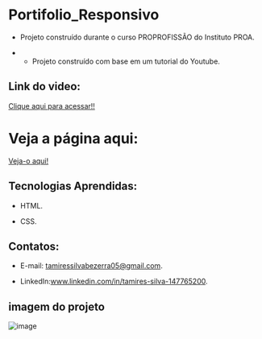 # Portifolio_Responsivo
  
 - Projeto construído durante o curso PROPROFISSÃO do Instituto PROA.
   
 -  - Projeto construído com base em um tutorial do Youtube.

 ## Link do video:

 [Clique aqui para acessar!!](https://www.youtube.com/watch?v=3v2RUozpDVw)


  #  Veja a página aqui:
 [Veja-o aqui!]()
   
   
   
## Tecnologias Aprendidas:
 - HTML.
   
 - CSS.

## Contatos:
 - E-mail: tamiressilvabezerra05@gmail.com.
   
 - LinkedIn:www.linkedin.com/in/tamires-silva-147765200.

    
    
## imagem do projeto
![image](https://github.com/tamiressil/Portf-lio_Responsivo/assets/163886976/05e64ab4-9d32-4abf-9d72-29749a3de973)






